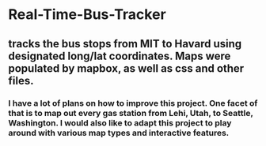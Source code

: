 # Real-Time-Bus-Tracker
## tracks the bus stops from MIT to Havard using designated long/lat coordinates. Maps were populated by mapbox, as well as css and other files.
### I have a lot of plans on how to improve this project. One facet of that is to map out every gas station from Lehi, Utah, to Seattle, Washington. I would also like to adapt this project to play around with various map types and interactive features.
